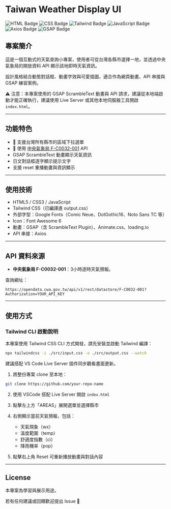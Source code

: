 # Taiwan Weather Display UI

![HTML Badge](https://img.shields.io/badge/HTML5-E34F26?style=for-the-badge&logo=html5&logoColor=white)
![CSS Badge](https://img.shields.io/badge/CSS3-1572B6?style=for-the-badge&logo=css3&logoColor=white)
![Tailwind Badge](https://img.shields.io/badge/TailwindCSS-3.4.17-06B6D4?style=for-the-badge&logo=tailwindcss&logoColor=white)
![JavaScript Badge](https://img.shields.io/badge/JavaScript-F7DF1E?style=for-the-badge&logo=javascript&logoColor=black)
![Axios Badge](https://img.shields.io/badge/Axios-5A29E4?style=for-the-badge&logo=axios&logoColor=white)
![GSAP Badge](https://img.shields.io/badge/GSAP-88CE02?style=for-the-badge&logo=greensock&logoColor=white)


## 專案簡介

這是一個互動式的天氣查詢小專案，使用者可從台灣各縣市選擇一地，並透過中央氣象局的開放資料 API 顯示該地即時天氣資訊。

設計風格結合動態對話框、動畫字效與可愛插圖，適合作為網頁動畫、API 串接與 GSAP 練習案例。

⚠️ 注意：本專案使用的 GSAP ScrambleText 動畫與 API 請求，建議從本地端啟動才能正確執行，建議使用 Live Server 或其他本地伺服器工具開啟 `index.html`。

---

## 功能特色

- 📍 支援台灣所有縣市的區域下拉選單
- 🔮 使用 [中央氣象局 F-C0032-001](https://opendata.cwa.gov.tw/dataset/forecast/F-C0032-001) API
- GSAP ScrambleText 動畫顯示天氣資訊
-  日文對話框逐字顯示提示文字
- 支援 reset 重播動畫與資訊顯示

---

## 使用技術

- HTML5 / CSS3 / JavaScript
- Tailwind CSS（已編譯進 output.css）
- 外部字型：Google Fonts（Comic Neue、DotGothic16、Noto Sans TC 等）
- Icon：Font Awesome 6
- 動畫：GSAP（含 ScrambleText Plugin）、Animate.css、loading.io
- API 串接：Axios

---

## API 資料來源

- **中央氣象局 F-C0032-001**：3小時逐時天氣預報。

查詢網址：
```
https://opendata.cwa.gov.tw/api/v1/rest/datastore/F-C0032-001?Authorization=YOUR_API_KEY
```

---

## 使用方式

### Tailwind CLI 啟動說明

本專案使用 Tailwind CSS CLI 方式開發，請先安裝並啟動 Tailwind 編譯：

```bash
npx tailwindcss -i ./src/input.css -o ./src/output.css --watch
```

建議搭配 VS Code Live Server 插件同步觀看畫面更新。

1. 將整份專案 clone 至本地：
```bash
git clone https://github.com/your-repo-name
```

2. 使用 VSCode 搭配 Live Server 開啟 `index.html`

3. 點擊左上方「AREAS」展開選單並選擇縣市

4. 右側顯示當前天氣預報，包括：
   - 天氣現象（wx）
   - 溫度範圍（temp）
   - 舒適度指數（ci）
   - 降雨機率（pop）

5. 點擊右上角 Reset 可重新播放動畫與對話內容

---
## License

本專案為學習與展示用途。

若有任何建議或回饋歡迎提出 Issue 🙌

